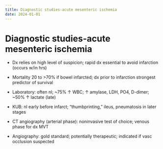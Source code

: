 ```yaml
---
title: Diagnostic studies-acute mesenteric ischemia
date: 2024-01-01
---
```


# Diagnostic studies-acute mesenteric ischemia

* Dx relies on high level of suspicion; rapid dx essential to avoid infarction (occurs w/in hrs)

* Mortality 20 to >70% if bowel infarcted; dx prior to infarction strongest predictor of survival

* Laboratory: often nl; ~75% ↑ WBC; ↑ amylase, LDH, PO4, D-dimer; ~50% ↑ lactate (late)

* KUB: nl early before infarct; “thumbprinting,” ileus, pneumatosis in later stages

* CT angiography (arterial phase): noninvasive test of choice; venous phase for dx MVT

* Angiography: gold standard; potentially therapeutic; indicated if vasc occlusion suspected
